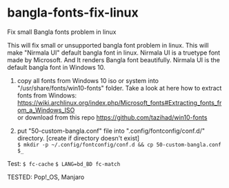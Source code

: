 # bangla-fonts-fix-linux
Fix small Bangla fonts problem in linux

This will fix small or unsupported bangla font problem in linux. This will make "Nirmala UI" default bangla font in linux. Nirmala UI is a truetype font made by Microsoft. 
And It renders Bangla font beautifully. Nirmala UI is the default bangla font in Windows 10.

1. copy all fonts from Windows 10 iso or system into "/usr/share/fonts/win10-fonts" folder. Take a look at here how to extract fonts from Windows: https://wiki.archlinux.org/index.php/Microsoft_fonts#Extracting_fonts_from_a_Windows_ISO  
or download from this repo https://github.com/tazihad/win10-fonts

2. put "50-custom-bangla.conf" file into ".config/fontconfig/conf.d/" directory. [create if directory doesn't exist]  
`$ mkdir -p ~/.config/fontconfig/conf.d && cp 50-custom-bangla.conf $_`

Test:
`$ fc-cache`
`$ LANG=bd_BD fc-match`

TESTED: Pop!_OS, Manjaro
